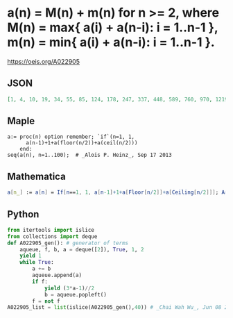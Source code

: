 # a\(n\) \= M\(n\) \+ m\(n\) for n \>\= 2, where M\(n\) \= max\{ a\(i\) \+ a\(n\-i\): i \= 1\.\.n\-1 \}, m\(n\) \= min\{ a\(i\) \+ a\(n\-i\): i \= 1\.\.n\-1 \}\.
https://oeis.org/A022905
## JSON
```JSON
[1, 4, 10, 19, 34, 55, 85, 124, 178, 247, 337, 448, 589, 760, 970, 1219, 1522, 1879, 2305, 2800, 3385, 4060, 4846, 5743, 6781, 7960, 9310, 10831, 12562, 14503, 16693, 19132, 21874, 24919, 28321, 32080, 36265, 40876, 45982, 51583, 57769]
```
## Maple
```Maple
a:= proc(n) option remember; `if`(n=1, 1,
      a(n-1)+1+a(floor(n/2))+a(ceil(n/2)))
    end:
seq(a(n), n=1..100);  # _Alois P. Heinz_, Sep 17 2013
```
## Mathematica
```Mathematica
a[n_] := a[n] = If[n==1, 1, a[n-1]+1+a[Floor[n/2]]+a[Ceiling[n/2]]]; Array[a,100] (* _Jean-François Alcover_, Aug 07 2017, after _Alois P. Heinz_ *)
```
## Python
```Python
from itertools import islice
from collections import deque
def A022905_gen(): # generator of terms
    aqueue, f, b, a = deque([2]), True, 1, 2
    yield 1
    while True:
        a += b
        aqueue.append(a)
        if f:
            yield (3*a-1)//2
            b = aqueue.popleft()
        f = not f
A022905_list = list(islice(A022905_gen(),40)) # _Chai Wah Wu_, Jun 08 2022
```
